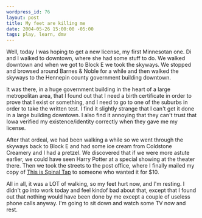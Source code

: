 ```yaml
--- 
wordpress_id: 76
layout: post
title: My feet are killing me
date: 2004-05-26 15:00:00 -05:00
tags: play, learn, dmv
---
```

Well, today I was hoping to get a new license, my first Minnesotan one. Di and I walked to downtown, where she had some stuff to do.  We walked downtown and when we got to Block E we took the skyways.  We stopped and browsed around Barnes &amp; Noble for a while and then walked the skyways to the Hennepin county government building downtown.

It was there, in a huge government building in the heart of a large metropolitan area, that I found out that I need a birth certificate in order to prove that I exist or something, and I need to go to one of the suburbs in order to take the written test.  I find it slightly
strange that I can't get it done in a large building downtown.  I also find it annoying that they can't trust that Iowa verified my existence/identity correctly when they gave me my license.

After that ordeal, we had been walking a while so we went through the skyways back to Block E and had some ice cream from Coldstone Creamery and I had a pretzel.   We discovered that if we were more astute earlier, we could have seen Harry Potter at a special showing at the theater there. Then we took the streets to the post office, where I finally mailed my copy of <a href="http://www.imdb.com/title/tt0088258/">This is Spinal Tap</a> to someone who wanted it for $10.

All in all, it was a LOT of walking, so my feet hurt now, and I'm resting.  I didn't go into work today and feel kindof bad about that, except that I found out that nothing would have been done by me except a couple of useless phone calls anyway.   I'm going to sit down and watch some TV now and rest.
